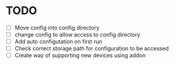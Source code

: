 # TODO

- [ ] Move config into config directory
- [ ] change config to allow access to config directory
- [ ] Add auto configutation on first run
- [ ] Check correct storage path for configuration to be accessed
- [ ] Create way of supporting new devices using addon